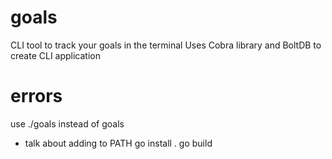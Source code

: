 # goals
CLI tool to track your goals in the terminal
Uses Cobra library and BoltDB to create CLI application

# errors
use ./goals instead of goals
- talk about adding to PATH
go install .
go build